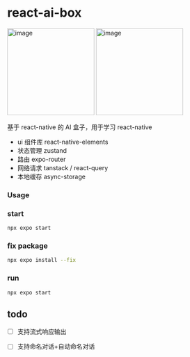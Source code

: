 # react-ai-box

<img width="200" alt="image" src="https://github.com/bravekingzhang/react-ai-chat/assets/4476322/93631e7b-fb55-41c6-bfae-f399e9367d49">

<img width="200" alt="image" src="https://github.com/bravekingzhang/react-ai-chat/assets/4476322/3efa616d-839f-4751-8fd6-9673109f04f7">

基于 react-native 的 AI 盒子，用于学习 react-native

- ui 组件库  react-native-elements
- 状态管理 zustand
- 路由 expo-router
- 网络请求 tanstack / react-query
- 本地缓存 async-storage

### Usage


### start

```bash
npx expo start
```


### fix package

```bash
npx expo install --fix
```

### run

```bash
npx expo start
```

## todo

- [ ] 支持流式响应输出

- [ ] 支持命名对话+自动命名对话